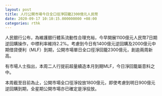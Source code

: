 ```yaml
---
layout: post
title: 人行公開市場今日全口徑淨回籠2300億元人民幣
date: 2020-09-17 10:10:15.000000000 +08:00
categories: rthk
---
```


人民銀行公布，為維護銀行體系流動性合理充裕，今早開展1100億元人民幣7日期逆回購操作，中標利率維持2.2%。考慮到今日有1400億元逆回購及2000億元中期借貸便利（MLF）到期，公開市場單日全口徑淨回籠2300億元，創逾兩周新高。

有市場人士指出，本周二人行提前超量續造本月到期MLF，今日淨回籠屬意料之中。

本周截至目前為止，公開市場全口徑淨投放1800億元，即使考慮到明日900億元逆回購到期，全星期公開市場亦已確定是淨投放。
